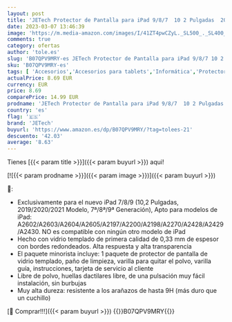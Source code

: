 ```yaml
---
layout: post
title: 'JETech Protector de Pantalla para iPad 9/8/7  10 2 Pulgadas  2021/2020/2019 Modelo  7ª/8ª/9ª Generación   Cristal Vidrio Templado  1 Unidades'
date: 2023-03-07 13:46:39
image: 'https://m.media-amazon.com/images/I/41ZT4pwCZyL._SL500_._SL400_.jpg'
comments: true
category: ofertas
author: 'tole.es'
slug: 'B07QPV9MRY-es JETech Protector de Pantalla para iPad 9/8/7 10 2 Pulgadas...'
sku: 'B07QPV9MRY-es'
tags: [ 'Accesorios','Accesorios para tablets','Informática','Protectores de pantalla para tablets','ipad','jetech','🇪🇸', ]
actualPrice: 8.69 EUR
currency: EUR
price: 8.69
comparePrice: 14.99 EUR
prodname: 'JETech Protector de Pantalla para iPad 9/8/7  10 2 Pulgadas  2021/2020/2019 Modelo  7ª/8ª/9ª Generación   Cristal Vidrio Templado  1 Unidades'
country: 'es'
flag: '🇪🇸'
brand: 'JETech'
buyurl: 'https://www.amazon.es/dp/B07QPV9MRY/?tag=tolees-21'
descuento: '42.03'
average: '8.63'
---
```


Tienes [{{< param title >}}]({{< param buyurl >}}) aqui!

[![{{< param prodname >}}]({{< param image >}})]({{< param buyurl >}})

🔎:

- Exclusivamente para el nuevo iPad 7/8/9 (10,2 Pulgadas, 2019/2020/2021 Modelo, 7ª/8ª/9ª Generación), Apto para modelos de iPad: A2602/A2603/A2604/A2605/A2197/A2200/A2198/A2270/A2428/A2429/A2430. NO es compatible con ningún otro modelo de iPad
- Hecho con vidrio templado de primera calidad de 0,33 mm de espesor con bordes redondeados. Alta respuesta y alta transparencia
- El paquete minorista incluye: 1 paquete de protector de pantalla de vidrio templado, paño de limpieza, varilla para quitar el polvo, varilla guía, instrucciones, tarjeta de servicio al cliente
- Libre de polvo, huellas dactilares libre, de una pulsación muy fácil instalación, sin burbujas
- Muy alta dureza: resistente a los arañazos de hasta 9H (más duro que un cuchillo)

[🛒 Comprar!!!]({{< param buyurl >}})
{{<world>}}B07QPV9MRY{{</world>}}
